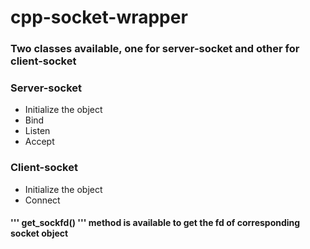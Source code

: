 # cpp-socket-wrapper

### Two classes available, one for server-socket and other for client-socket


### Server-socket
* Initialize the object
* Bind
* Listen
* Accept


### Client-socket
* Initialize the object
* Connect

#### ''' get_sockfd() ''' method is available to get the fd of corresponding socket object
